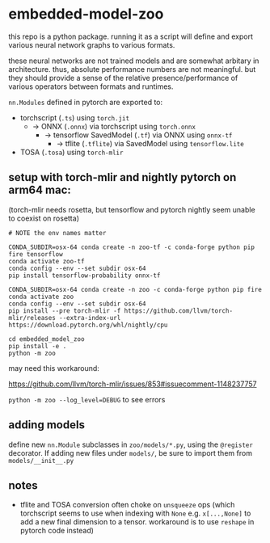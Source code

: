 # embedded-model-zoo

this repo is a python package. running it as a script will define and export various neural network graphs to various formats.

these neural networks are not trained models and are somewhat arbitary in architecture. thus, absolute performance numbers are not meaningful. but they should provide a sense of the relative presence/performance of various operators between formats and runtimes.

`nn.Modules` defined in pytorch are exported to:
- torchscript (`.ts`) using `torch.jit` 
    - -> ONNX (`.onnx`) via torchscript using `torch.onnx`
        - -> tensorflow SavedModel (`.tf`) via ONNX using `onnx-tf`
            - -> tflite (`.tflite`) via SavedModel using `tensorflow.lite`
- TOSA (`.tosa`) using `torch-mlir`

## setup with torch-mlir and nightly pytorch on arm64 mac:

(torch-mlir needs rosetta, but tensorflow and pytorch nightly seem unable to coexist on rosetta)

```
# NOTE the env names matter

CONDA_SUBDIR=osx-64 conda create -n zoo-tf -c conda-forge python pip fire tensorflow 
conda activate zoo-tf
conda config --env --set subdir osx-64
pip install tensorflow-probability onnx-tf

CONDA_SUBDIR=osx-64 conda create -n zoo -c conda-forge python pip fire
conda activate zoo
conda config --env --set subdir osx-64
pip install --pre torch-mlir -f https://github.com/llvm/torch-mlir/releases --extra-index-url https://download.pytorch.org/whl/nightly/cpu

cd embedded_model_zoo
pip install -e .
python -m zoo
```

may need this workaround:

https://github.com/llvm/torch-mlir/issues/853#issuecomment-1148237757

`python -m zoo --log_level=DEBUG` to see errors

## adding models

define new `nn.Module` subclasses in `zoo/models/*.py`, using the `@register` decorator. If adding new files under `models/`, be sure to import them from `models/__init__.py` 

## notes

- tflite and TOSA conversion often choke on `unsqueeze` ops (which torchscript seems to use when indexing with `None` e.g. `x[...,None]` to add a new final dimension to a tensor. workaround is to use `reshape` in pytorch code instead)

